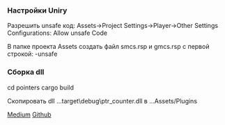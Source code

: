 ﻿### ﻿Настройки Uniry
Разрешить unsafe код:
Assets->Project Settings->Player->Other Settings
Configurations: Allow unsafe Code

В папке проекта Assets создать файл smcs.rsp и gmcs.rsp с первой строкой:
-unsafe

### Сборка dll
cd pointers
cargo build

Скопировать dll ...target\debug\ptr_counter.dll в ...Assets/Plugins


[Medium](https://medium.com/jim-fleming/complex-types-with-rust-s-ffi-315d14619479)
[Github](https://github.com/jimfleming/rust-ffi-complex-types)